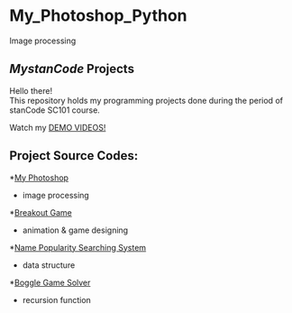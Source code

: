 # My_Photoshop_Python
Image processing

## *MystanCode* Projects
Hello there!\
This repository holds my programming projects done during the period of stanCode SC101 course.

Watch my [DEMO VIDEOS!](https://drive.google.com/drive/folders/1jqvdeKMXFZbKWbAqaXREqhxTX_Z7N5d1?usp=sharing)

## Project Source Codes:
*[My Photoshop](https://github.com/thebelleSabrina/MystanCodeProjects/tree/main/MystanCodeProjects/Photoshop)
* image processing

*[Breakout Game](https://github.com/thebelleSabrina/MystanCodeProjects/blob/main/MystanCodeProjects/Breakout_game/breakout.py)
* animation & game designing

*[Name Popularity Searching System](https://github.com/thebelleSabrina/MystanCodeProjects/blob/main/MystanCodeProjects/name_searching_system/babygraphics.py)
* data structure

*[Boggle Game Solver](https://github.com/thebelleSabrina/MystanCodeProjects/blob/main/MystanCodeProjects/boggle_game_solver/boggle.py)
* recursion function
